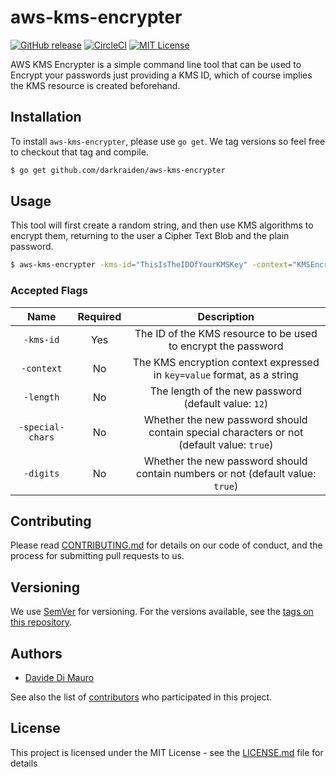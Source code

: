# aws-kms-encrypter

[![GitHub release](http://img.shields.io/github/release/darkraiden/aws-kms-encrypter.svg?style=flat-square)][release]
[![CircleCI](https://img.shields.io/travis/tcnksm/ghr.svg?style=flat-square)](https://circleci.com/gh/darkraiden/workflows/aws-kms-encrypter)
[![MIT License](http://img.shields.io/badge/license-MIT-blue.svg?style=flat-square)][license]

[release]: https://github.com/darkraiden/aws-kms-encrypter/releases
[license]: https://github.com/darkraiden/aws-kms-encrypter/blob/master/LICENSE

AWS KMS Encrypter is a simple command line tool that can be used to Encrypt your passwords just providing a KMS ID, which of course implies the KMS resource is created beforehand.

## Installation

To install `aws-kms-encrypter`, please use `go get`. We tag versions so feel free to checkout that tag and compile.

```bash
$ go get github.com/darkraiden/aws-kms-encrypter
```

## Usage

This tool will first create a random string, and then use KMS algorithms to encrypt them, returning to the user a Cipher Text Blob and the plain password.

```bash
$ aws-kms-encrypter -kms-id="ThisIsTheIDOfYourKMSKey" -context="KMSEncryptionContext=valueOfTheContext" -length=12 -special-chars=false -digits=false
```

### Accepted Flags

|       Name       | Required |                                        Description                                        |
| :--------------: | :------: | :---------------------------------------------------------------------------------------: |
|    `-kms-id`     |   Yes    |               The ID of the KMS resource to be used to encrypt the password               |
|    `-context`    |    No    |          The KMS encryption context expressed in `key=value` format, as a string          |
|    `-length`     |    No    |                   The length of the new password (default value: `12`)                    |
| `-special-chars` |    No    | Whether the new password should contain special characters or not (default value: `true`) |
|    `-digits`     |    No    |      Whether the new password should contain numbers or not (default value: `true`)       |

## Contributing

Please read [CONTRIBUTING.md](CONTRIBUTING.md) for details on our code of conduct, and the process for submitting pull requests to us.

## Versioning

We use [SemVer](http://semver.org/) for versioning. For the versions available, see the [tags on this repository](https://github.com/darkraiden/sigmund/tags).

## Authors

-   [Davide Di Mauro](https://github.com/darkraiden)

See also the list of [contributors](contributors.md) who participated in this project.

## License

This project is licensed under the MIT License - see the [LICENSE.md](LICENSE.md) file for details
